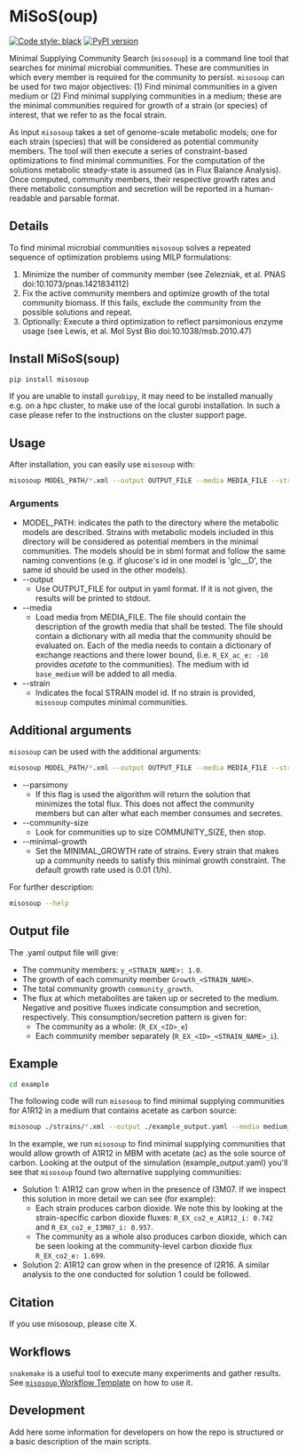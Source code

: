 # MiSoS(oup)

[![Code style: black](https://img.shields.io/badge/code%20style-black-000000.svg)](https://github.com/psf/black)
[![PyPI version](https://badge.fury.io/py/misosoup.svg)](https://badge.fury.io/py/misosoup)

Minimal Supplying Community Search (`misosoup`) is a command line tool that
searches for minimal microbial communities. These are communities in which every
member is required for the community to persist. `misosoup` can be used for two
major objectives: (1) Find minimal communities in a given medium or (2) Find
minimal supplying communities in a medium; these are the minimal communities
required for growth of a strain (or species) of interest, that we refer to as
the focal strain.

As input `misosoup` takes a set of genome-scale metabolic models; one for each
strain (species) that will be considered as potential community members. The
tool will then execute a series of constraint-based optimizations to find
minimal communities. For the computation of the solutions metabolic steady-state
is assumed (as in Flux Balance Analysis). Once computed, community members,
their respective growth rates and there metabolic consumption and secretion will
be reported in a human-readable and parsable format.

## Details

To find minimal microbial communities `misosoup` solves a repeated sequence of
optimization problems using MILP formulations:

1. Minimize the number of community member (see Zelezniak, et al. PNAS
   doi:10.1073/pnas.1421834112)
2. Fix the active community members and optimize growth of the total community
   biomass. If this fails, exclude the community from the possible solutions and
   repeat.
3. Optionally: Execute a third optimization to reflect parsimonious enzyme usage
   (see Lewis, et al. Mol Syst Bio doi:10.1038/msb.2010.47)

## Install MiSoS(soup)

```bash
pip install misosoup
```

If you are unable to install `gurobipy`, it may need to be installed manually
e.g. on a hpc cluster, to make use of the local gurobi installation. In such
a case please refer to the instructions on the cluster support page.

## Usage

After installation, you can easily use `misosoup` with:

```bash
misosoup MODEL_PATH/*.xml --output OUTPUT_FILE --media MEDIA_FILE --strain STRAIN
```

### Arguments

* MODEL_PATH: indicates the path to the directory where the metabolic models are
  described. Strains with metabolic models included in this directory will be
  considered as potential members in the minimal communities. The models should
  be in sbml format and follow the same naming conventions (e.g. if glucose's id
  in one model is 'glc__D', the same id should be used in the other models).
* --output
  * Use OUTPUT_FILE for output in yaml format. If it is not given, the results
    will be printed to stdout.
* --media
  * Load media from MEDIA_FILE. The file should contain the description of the
    growth media that shall be tested. The file should contain a dictionary with
    all media that the community should be evaluated on. Each of the media needs
    to contain a dictionary of exchange reactions and there lower bound, (i.e.
    `R_EX_ac_e: -10` provides *acetate* to the communities). The medium with id
    `base_medium` will be added to all media.
* --strain
  * Indicates the focal STRAIN model id. If no strain is provided, `misosoup`
    computes minimal communities.

## Additional arguments

`misosoup` can be used with the additional arguments:

```bash
misosoup MODEL_PATH/*.xml --output OUTPUT_FILE --media MEDIA_FILE --strain STRAIN --parsimony --community-size COMMUNITY_SIZE --minimal-growth MINIMAL_GROWTH --exchange-format EXCHANGE_FORMAT --validate --log LOG
```

* --parsimony
  * If this flag is used the algorithm will return the solution that minimizes
    the total flux. This does not affect the community members but can alter
    what each member consumes and secretes.
* --community-size
  * Look for communities up to size COMMUNITY_SIZE, then stop.
* --minimal-growth
  * Set the MINIMAL_GROWTH rate of strains. Every strain that makes up a
    community needs to satisfy this minimal growth constraint. The default
    growth rate used is 0.01 (1/h).

For further description:

```bash
misosoup --help
```

## Output file

The .yaml output file will give:

* The community members: `y_<STRAIN_NAME>: 1.0`.
* The growth of each community member `Growth_<STRAIN_NAME>`.
* The total community growth `community_growth`.
* The flux at which metabolites are taken up or secreted to the medium. Negative
  and positive fluxes indicate consumption and secretion, respectively. This
  consumption/secretion pattern is given for:
  * The community as a whole: (`R_EX_<ID>_e`)
  * Each community member separately (`R_EX_<ID>_<STRAIN_NAME>_i`).  

## Example

```bash
cd example
```

The following code will run `misosoup` to find minimal supplying communities for
A1R12 in a medium that contains acetate as carbon source:

```bash
misosoup ./strains/*.xml --output ./example_output.yaml --media medium_MBM_no_co2_hco3.yaml --strain A1R12 --parsimony 
```

In the example, we run `misosoup` to find minimal supplying communities that
would allow growth of A1R12 in MBM with acetate (ac) as the sole source of
carbon. Looking at the output of the simulation (example_output.yaml) you'll see
that `misosoup` found two alternative supplying communities:

* Solution 1: A1R12 can grow when in the presence of I3M07. If we inspect this
  solution in more detail we can see (for example):
  * Each strain produces carbon dioxide. We note this by looking at the
    strain-specific carbon dioxide fluxes: `R_EX_co2_e_A1R12_i: 0.742` and
    `R_EX_co2_e_I3M07_i: 0.957`.
  * The community as a whole also produces carbon dioxide, which can be seen
    looking at the community-level carbon dioxide flux `R_EX_co2_e: 1.699`.
* Solution 2: A1R12 can grow when in the presence of I2R16. A similar analysis
  to the one conducted for solution 1 could be followed.

## Citation

If you use misosoup, please cite X.

## Workflows

`snakemake` is a useful tool to execute many experiments and gather results.
See [`misosoup` Workflow Template](https://gitlab.ethz.ch/ochsnern/misosoup_workflow_template)
on how to use it.

## Development

Add here some information for developers on how the repo is structured or a basic description of the main scripts.
